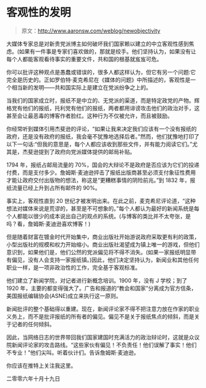 # 客观性的发明

> 原文：<http://www.aaronsw.com/weblog/newobjectivity>

大媒体专家总是对新贵党派博主如何破坏我们国家赖以建立的中立客观性感到焦虑。(如果有一件事是专家们喜欢做的，那就是绞手。他们坚持认为，如果没有让每个人都能客观看待事实的重要文件，共和国的根基就岌岌可危。

你可以批评这种观点是愚蠢或错误的，很多人都这样认为，但它有另一个问题:它完全是历史的。正如罗伯特·麦克希尼在《媒体的问题》中所描述的，客观性是一个相当新的发明——共和国实际上是建立在党派纷争之上的。

当我们的国家成立时，报纸不是中立的、无党派的渠道，而是特定政党的产物。辉格党有他们的报纸，托利党有他们的报纸，两者都用诽谤攻击他们的政治对手，这甚至会让最恶毒的博客作者脸红。这种行为不仅被允许，而且被鼓励。

你经常听到媒体引用杰斐逊的评论，“如果让我来决定我们应该有一个没有报纸的政府，还是没有政府的报纸，我会毫不犹豫地选择后者。”然而，他们犹豫地打印了以下一句话:“但我的意思是，每个人都应该收到那些文件，并有能力阅读它们。”尤其是，杰斐逊提到了政府向党派媒体提供的邮局补贴。

1794 年，报纸占邮局流量的 70%，国会的大辩论不是政府是否应该为它们的投递付费，而是支付多少。詹姆斯·麦迪逊抨击了报纸出版商甚至必须支付象征性费用才能让政府交付出版物的想法，称这是“更糟糕事情的阴险前兆。”到 1832 年，报纸流量已经上升到占所有邮件的 90%。

事实上，客观性直到 20 世纪才被发明出来。在此之前，麦克希尼评论道，“这种想法对媒体来说是荒谬的，甚至是不可想象的。”每个人都认为最好的新闻系统是每个人都能以很少的成本说出自己的观点的系统。(与博客的类比并不太夸张，是吗？看，詹姆斯·麦迪逊喜欢博客！)

但是随着财富在镀金时代开始集中，商业出版社开始游说政府采取更有利的政策，小型出版社的规模和权力开始缩小。商业出版社渴望成为镇上唯一的游戏，但他们意识到，如果他们是，他们公然的党派偏见将不得不消失。(如果一家报纸明显带有偏见，没有人会支持一家报纸镇。)因此，他们决定坚持认为，新闻业和其他任何职业一样，是一项非政治性的工作，完全基于客观标准。

他们建立了新闻学院，对记者进行新概念培训。1900 年，没有 J 学校；到了 1920 年，主要的都变得强大了。广告和报道的“教会和国家”分离成为官方信条，美国报纸编辑协会(ASNE)成立来执行这一原则。

新闻批评的整个基础得以重建。现在，新闻评论家不得不把注意力放在作家的职业义务上，而不是批评报纸的所有者的偏见。偏见不是关于报纸焦点的倾斜，而是关于记者的任何倾斜。

因此，当网络日志的世界带回我们国家建国时充满活力的政治辩论时，这就是众议院新闻评论家的攻击路线。“这些家伙有偏见！不负责任！他们误解了事实！他们不专业！”他们尖叫。听着伙计们。告诉詹姆斯·麦迪逊。

你应该在推特上关注我这里。

二零零六年十月十九日
